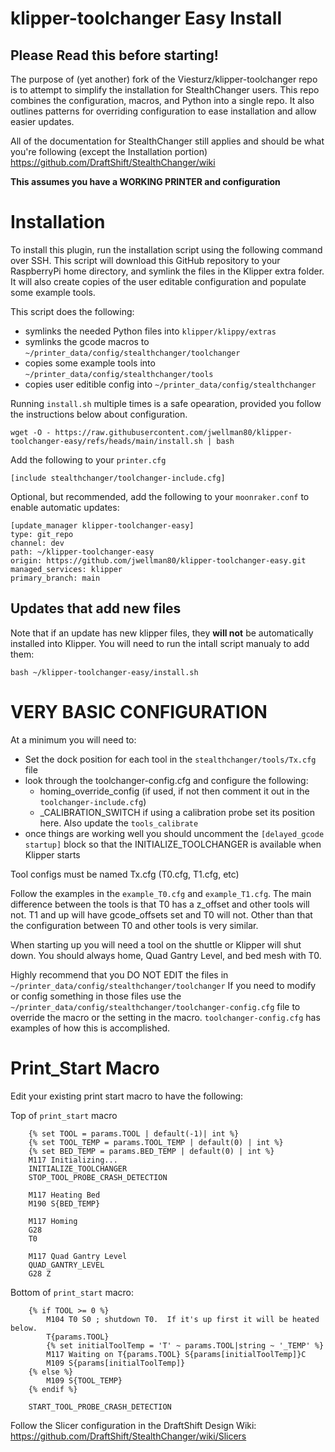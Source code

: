 # klipper-toolchanger Easy Install
## Please Read this before starting!
The purpose of (yet another) fork of the Viesturz/klipper-toolchanger repo is to attempt to simplify the installation for StealthChanger users.  This repo combines the configuration, macros, and Python into a single repo.  It also outlines patterns for overriding configuration to ease installation and allow easier updates. 

All of the documentation for StealthChanger still applies and should be what you're following (except the Installation portion) https://github.com/DraftShift/StealthChanger/wiki

**This assumes you have a WORKING PRINTER and configuration**

# Installation

To install this plugin, run the installation script using the following command over SSH. This script will download this GitHub repository to your RaspberryPi home directory, and symlink the files in the Klipper extra folder.  It will also create copies of the user editable configuration and populate some example tools.  

This script does the following:
- symlinks the needed Python files into `klipper/klippy/extras`
- symlinks the gcode macros to `~/printer_data/config/stealthchanger/toolchanger`
- copies some example tools into `~/printer_data/config/stealthchanger/tools`
- copies user editible config into `~/printer_data/config/stealthchanger`

Running `install.sh` multiple times is a safe opearation, provided you follow the instructions below about configuration.
```
wget -O - https://raw.githubusercontent.com/jwellman80/klipper-toolchanger-easy/refs/heads/main/install.sh | bash
```

Add the following to your `printer.cfg`
```
[include stealthchanger/toolchanger-include.cfg]
```

Optional, but recommended, add the following to your `moonraker.conf` to enable automatic updates:
```
[update_manager klipper-toolchanger-easy]
type: git_repo
channel: dev
path: ~/klipper-toolchanger-easy
origin: https://github.com/jwellman80/klipper-toolchanger-easy.git
managed_services: klipper
primary_branch: main
```

## Updates that add new files

Note that if an update has new klipper files, they **will not** be automatically installed into Klipper.
You will need to run the intall script manualy to add them:
```commandline
bash ~/klipper-toolchanger-easy/install.sh
```

# VERY BASIC CONFIGURATION
At a minimum you will need to: 
- Set the dock position for each tool in the `stealthchanger/tools/Tx.cfg` file
- look through the toolchanger-config.cfg and configure the following:
  - homing_override_config (if used, if not then comment it out in the `toolchanger-include.cfg`)
  - _CALIBRATION_SWITCH if using a calibration probe set its position here.  Also update the `tools_calibrate`
- once things are working well you should uncomment the `[delayed_gcode startup]` block so that the INITIALIZE_TOOLCHANGER is available when Klipper starts

Tool configs must be named Tx.cfg (T0.cfg, T1.cfg, etc)

Follow the examples in the `example_T0.cfg` and `example_T1.cfg`.  The main difference between the tools is that T0 has a z_offset and other tools will not.  T1 and up will have gcode_offsets set and T0 will not.  Other than that the configuration between T0 and other tools is very similar.  

When starting up you will need a tool on the shuttle or Klipper will shut down.  You should always home, Quad Gantry Level, and bed mesh with T0.  

Highly recommend that you DO NOT EDIT the files in `~/printer_data/config/stealthchanger/toolchanger`
If you need to modify or config something in those files use the `~/printer_data/config/stealthchanger/toolchanger-config.cfg` file to override the macro or the setting in the macro.  `toolchanger-config.cfg` has examples of how this is accomplished. 

# Print_Start Macro
Edit your existing print start macro to have the following: 

Top of `print_start` macro
```
    {% set TOOL = params.TOOL | default(-1)| int %}
    {% set TOOL_TEMP = params.TOOL_TEMP | default(0) | int %}
    {% set BED_TEMP = params.BED_TEMP | default(0) | int %}
    M117 Initializing...
    INITIALIZE_TOOLCHANGER
    STOP_TOOL_PROBE_CRASH_DETECTION

    M117 Heating Bed
    M190 S{BED_TEMP}

    M117 Homing
    G28
    T0

    M117 Quad Gantry Level
    QUAD_GANTRY_LEVEL
    G28 Z
```

Bottom of `print_start` macro:
```
    {% if TOOL >= 0 %}
        M104 T0 S0 ; shutdown T0.  If it's up first it will be heated below.
        T{params.TOOL}
        {% set initialToolTemp = 'T' ~ params.TOOL|string ~ '_TEMP' %}
        M117 Waiting on T{params.TOOL} S{params[initialToolTemp]}C
        M109 S{params[initialToolTemp]}
    {% else %}
        M109 S{TOOL_TEMP}
    {% endif %}

    START_TOOL_PROBE_CRASH_DETECTION
```

Follow the Slicer configuration in the DraftShift Design Wiki:
https://github.com/DraftShift/StealthChanger/wiki/Slicers
